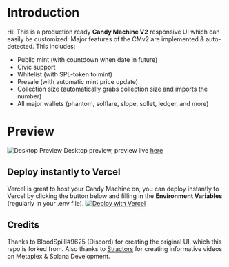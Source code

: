 # Introduction

Hi! This is a production ready **Candy Machine V2** responsive UI which can easily be customized.
Major features of the CMv2 are implemented & auto-detected. This includes:

 - Public mint (with countdown when date in future)
 - Civic support
 - Whitelist (with SPL-token to mint)
 - Presale (with automatic mint price update)
 - Collection size (automatically grabs collection size and imports the number)
 - All major wallets (phantom, solflare, slope, sollet, ledger, and more)

# Preview

![Desktop Preview](https://cdn.discordapp.com/attachments/946021913120079953/958463798602264646/candy-machine-zaab-ui-ue42.vercel.app_.png)
Desktop preview, preview live [here](https://candy-machine-zaab-ui.vercel.app/)


## Deploy instantly to Vercel

Vercel is great to host your Candy Machine on, you can deploy instantly to Vercel by clicking the button below and filling in the **Environment Variables** (regularly in your .env file).
[![Deploy with Vercel](https://vercel.com/button)](https://vercel.com/new/clone?repository-url=https%3A%2F%2Fgithub.com%2Fcrazyrick4%2Fcandy-machine-zaab-ui.git&env=REACT_APP_CANDY_MACHINE_ID,REACT_APP_SOLANA_NETWORK,REACT_APP_SOLANA_RPC_HOST)

## Credits

Thanks to BloodSpilll#9625 (Discord) for creating the original UI, which this repo is forked from. Also thanks to [Stractors](https://www.youtube.com/channel/UCf-oH3TIq8xHVtVogrpTm7g) for creating informative videos on Metaplex & Solana Development.
